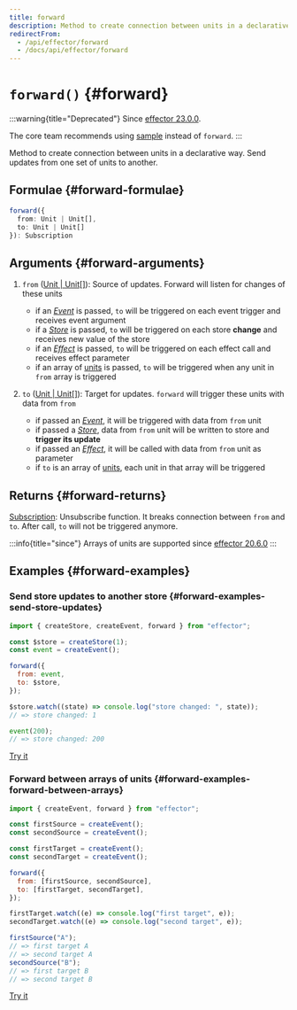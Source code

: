 ```yaml
---
title: forward
description: Method to create connection between units in a declarative way. Send updates from one set of units to another
redirectFrom:
  - /api/effector/forward
  - /docs/api/effector/forward
---
```


# `forward()` {#forward}

:::warning{title="Deprecated"}
Since [effector 23.0.0](https://changelog.effector.dev/#effector-23-0-0).

The core team recommends using [sample](/en/api/effector/sample) instead of `forward`.
:::

Method to create connection between units in a declarative way. Send updates from one set of units to another.

## Formulae {#forward-formulae}

```ts
forward({
  from: Unit | Unit[],
  to: Unit | Unit[]
}): Subscription
```

## Arguments {#forward-arguments}

1. `from` ([Unit | Unit\[\]](/en/explanation/glossary#common-unit)): Source of updates. Forward will listen for changes of these units

   - if an [_Event_] is passed, `to` will be triggered on each event trigger and receives event argument
   - if a [_Store_] is passed, `to` will be triggered on each store **change** and receives new value of the store
   - if an [_Effect_] is passed, `to` will be triggered on each effect call and receives effect parameter
   - if an array of [units](/en/explanation/glossary#common-unit) is passed, `to` will be triggered when any unit in `from` array is triggered

2. `to` ([Unit | Unit\[\]](/en/explanation/glossary#common-unit)): Target for updates. `forward` will trigger these units with data from `from`
   - if passed an [_Event_], it will be triggered with data from `from` unit
   - if passed a [_Store_], data from `from` unit will be written to store and **trigger its update**
   - if passed an [_Effect_], it will be called with data from `from` unit as parameter
   - if `to` is an array of [units](/en/explanation/glossary#common-unit), each unit in that array will be triggered

## Returns {#forward-returns}

[Subscription](/en/explanation/glossary#subscription): Unsubscribe function. It breaks connection between `from` and `to`. After call, `to` will not be triggered anymore.

:::info{title="since"}
Arrays of units are supported since [effector 20.6.0](https://changelog.effector.dev/#effector-20-6-0)
:::

## Examples {#forward-examples}

### Send store updates to another store {#forward-examples-send-store-updates}

```js
import { createStore, createEvent, forward } from "effector";

const $store = createStore(1);
const event = createEvent();

forward({
  from: event,
  to: $store,
});

$store.watch((state) => console.log("store changed: ", state));
// => store changed: 1

event(200);
// => store changed: 200
```

[Try it](https://share.effector.dev/UeJbgRG9)

### Forward between arrays of units {#forward-examples-forward-between-arrays}

```js
import { createEvent, forward } from "effector";

const firstSource = createEvent();
const secondSource = createEvent();

const firstTarget = createEvent();
const secondTarget = createEvent();

forward({
  from: [firstSource, secondSource],
  to: [firstTarget, secondTarget],
});

firstTarget.watch((e) => console.log("first target", e));
secondTarget.watch((e) => console.log("second target", e));

firstSource("A");
// => first target A
// => second target A
secondSource("B");
// => first target B
// => second target B
```

[Try it](https://share.effector.dev/8aVpg8nU)

[_effect_]: /en/api/effector/Effect
[_store_]: /en/api/effector/Store
[_event_]: /en/api/effector/Event
